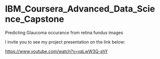 # IBM_Coursera_Advanced_Data_Science_Capstone

Predicting Glaucoma occurance from retina fundus images

I invite you to see my project presentation on the link below:

https://www.youtube.com/watch?v=vaLwW3Q-shY
